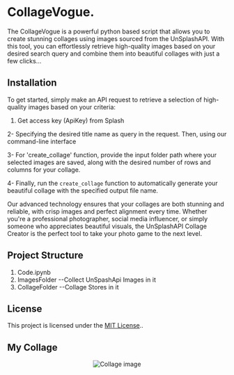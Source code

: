 

# CollageVogue.

The CollageVogue is a powerful python based script that allows you to create stunning collages using images sourced from the UnSplashAPI. With this tool, you can effortlessly retrieve high-quality images based on your desired search query and combine them into beautiful collages with just a few clicks...

## Installation
To get started, simply make an API request to retrieve a selection of high-quality images based on your criteria: 
1. Get access key (ApiKey) from Splash

2- Specifying the desired title name as query in the request. Then, using our command-line interface

3- For 'create_collage' function, provide the input folder path where your selected images are saved, along with the desired number of rows and columns for your collage. 

4- Finally, run the `create_collage` function to automatically generate your beautiful collage with the specified output file name.

Our advanced technology ensures that your collages are both stunning and reliable, with crisp images and perfect alignment every time. Whether you're a professional photographer, social media influencer, or simply someone who appreciates beautiful visuals, the UnSplashAPI Collage Creator is the perfect tool to take your photo game to the next level.

## Project Structure
1. Code.ipynb
2. ImagesFolder            --Collect UnSpashApi Images in it
3. CollageFolder           --Collage Stores in it 

## License

This project is licensed under the [MIT License](LICENSE)..

## My Collage
<p align="center">
  <img src="https://github.com/atisamhaq123/UnSplashApi_CollageCreator/blob/main/collage.PNG" alt="Collage image">
</p>
